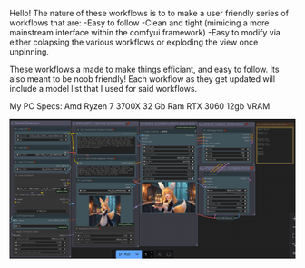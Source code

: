 Hello! The nature of these workflows is to to make a user friendly series of workflows that are: -Easy to follow -Clean and tight (mimicing a more mainstream interface within the comfyui framework) -Easy to modify via either colapsing the various workflows or exploding the view once unpinning.

These workflows a made to make things efficiant, and easy to follow. Its also meant to be noob friendly! Each workflow as they get updated will include a model list that I used for said workflows.

My PC Specs: Amd Ryzen 7 3700X 32 Gb Ram RTX 3060 12gb VRAM

![image alt](https://github.com/MarzEnt87/ComfyUI-Workflows/blob/216412a1cbc67518439ec7a8910bee536d353acc/screenshots/Marz_Wan2.1_I2V.png)
